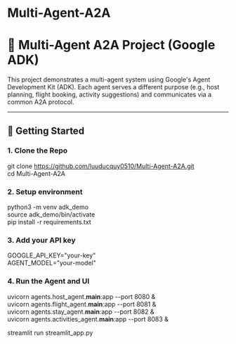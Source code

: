 # Multi-Agent-A2A

# 🤖 Multi-Agent A2A Project (Google ADK)

This project demonstrates a multi-agent system using Google's Agent Development Kit (ADK). Each agent serves a different purpose (e.g., host planning, flight booking, activity suggestions) and communicates via a common A2A protocol.

---

## 🚀 Getting Started

### 1. Clone the Repo

git clone https://github.com/luuducquy0510/Multi-Agent-A2A.git  
cd Multi-Agent-A2A  

### 2. Setup environment

python3 -m venv adk_demo  
source adk_demo/bin/activate  
pip install -r requirements.txt  

### 3. Add your API key

GOOGLE_API_KEY="your-key"  
AGENT_MODEL="your-model"  

### 4. Run the Agent and UI

uvicorn agents.host_agent.__main__:app --port 8080 &  
uvicorn agents.flight_agent.__main__:app --port 8081 &  
uvicorn agents.stay_agent.__main__:app --port 8082 &  
uvicorn agents.activities_agent.__main__:app --port 8083 &  


streamlit run streamlit_app.py  
